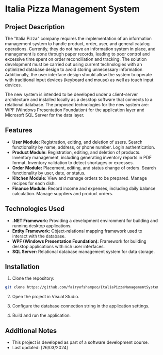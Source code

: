# Italia Pizza Management System

## Project Description

The "Italia Pizza" company requires the implementation of an information management system to handle product, order, user, and general catalog operations. Currently, they do not have an information system in place, and management is done through paper records, leading to poor control and excessive time spent on order reconciliation and tracking. The solution development must be carried out using current technologies with an optimized database design to avoid storing unnecessary information. Additionally, the user interface design should allow the system to operate with traditional input devices (keyboard and mouse) as well as touch input devices.

The new system is intended to be developed under a client-server architecture and installed locally as a desktop software that connects to a relational database. The proposed technologies for the new system are: WPF (Windows Presentation Foundation) for the application layer and Microsoft SQL Server for the data layer.

## Features

- **User Module:** Registration, editing, and deletion of users. Search functionality by name, address, or phone number. Login authentication.
- **Product Module:** Registration, editing, and deletion of products. Inventory management, including generating inventory reports in PDF format. Inventory validation to detect shortages or excesses.
- **Order Module:** Placement, editing, and status change of orders. Search functionality by user, date, or status.
- **Kitchen Module:** View and manage orders to be prepared. Manage recipes for each dish.
- **Finance Module:** Record income and expenses, including daily balance calculation. Manage suppliers and product orders.

## Technologies Used

- **.NET Framework:** Providing a development environment for building and running desktop applications.
- **Entity Framework:** Object-relational mapping framework used to interact with the database.
- **WPF (Windows Presentation Foundation):** Framework for building desktop applications with rich user interfaces.
- **SQL Server:** Relational database management system for data storage.

## Installation

1. Clone the repository:

```bash
git clone https://github.com/fairyofshampoo/ItaliaPizzaManagementSystem.git
```

2. Open the project in Visual Studio.

3. Configure the database connection string in the application settings.

4. Build and run the application.


## Additional Notes

- This project is developed as part of a software development course.
- Last updated: [26/03/2024]